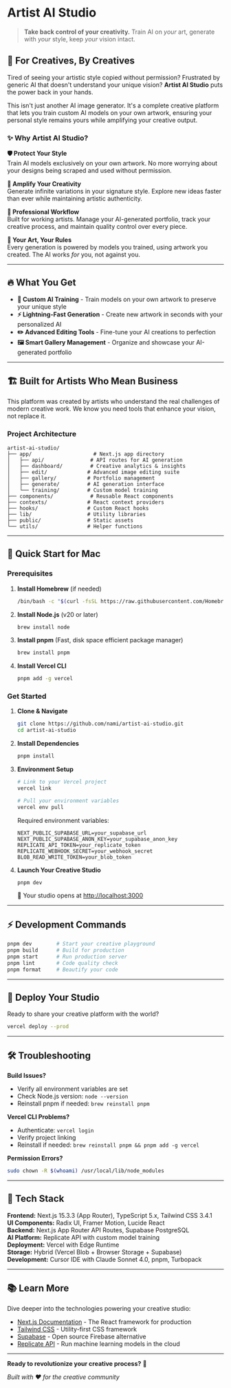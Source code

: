 # Artist AI Studio

> **Take back control of your creativity.** Train AI on _your_ art, generate with _your_ style, keep _your_ vision intact.

## 🎨 For Creatives, By Creatives

Tired of seeing your artistic style copied without permission? Frustrated by generic AI that doesn't understand your unique vision? **Artist AI Studio** puts the power back in your hands.

This isn't just another AI image generator. It's a complete creative platform that lets you train custom AI models on your own artwork, ensuring your personal style remains yours while amplifying your creative output.

### ✨ Why Artist AI Studio?

**🛡️ Protect Your Style**  
Train AI models exclusively on your own artwork. No more worrying about your designs being scraped and used without permission.

**🚀 Amplify Your Creativity**  
Generate infinite variations in your signature style. Explore new ideas faster than ever while maintaining artistic authenticity.

**💼 Professional Workflow**  
Built for working artists. Manage your AI-generated portfolio, track your creative process, and maintain quality control over every piece.

**🎯 Your Art, Your Rules**  
Every generation is powered by models you trained, using artwork you created. The AI works _for_ you, not against you.

---

## 🔥 What You Get

- **🎨 Custom AI Training** - Train models on your own artwork to preserve your unique style
- **⚡ Lightning-Fast Generation** - Create new artwork in seconds with your personalized AI
- **✏️ Advanced Editing Tools** - Fine-tune your AI creations to perfection
- **🖼️ Smart Gallery Management** - Organize and showcase your AI-generated portfolio

---

## 🏗️ Built for Artists Who Mean Business

This platform was created by artists who understand the real challenges of modern creative work. We know you need tools that enhance your vision, not replace it.

### Project Architecture

```
artist-ai-studio/
├── app/                    # Next.js app directory
│   ├── api/               # API routes for AI generation
│   ├── dashboard/         # Creative analytics & insights
│   ├── edit/             # Advanced image editing suite
│   ├── gallery/          # Portfolio management
│   ├── generate/         # AI generation interface
│   └── training/         # Custom model training
├── components/            # Reusable React components
├── contexts/             # React context providers
├── hooks/                # Custom React hooks
├── lib/                  # Utility libraries
├── public/               # Static assets
└── utils/                # Helper functions
```

---

## 🚀 Quick Start for Mac

### Prerequisites

1. **Install Homebrew** (if needed)

   ```bash
   /bin/bash -c "$(curl -fsSL https://raw.githubusercontent.com/Homebrew/install/HEAD/install.sh)"
   ```

2. **Install Node.js** (v20 or later)

   ```bash
   brew install node
   ```

3. **Install pnpm** (Fast, disk space efficient package manager)

   ```bash
   brew install pnpm
   ```

4. **Install Vercel CLI**
   ```bash
   pnpm add -g vercel
   ```

### Get Started

1. **Clone & Navigate**

   ```bash
   git clone https://github.com/nami/artist-ai-studio.git
   cd artist-ai-studio
   ```

2. **Install Dependencies**

   ```bash
   pnpm install
   ```

3. **Environment Setup**

   ```bash
   # Link to your Vercel project
   vercel link

   # Pull your environment variables
   vercel env pull
   ```

   Required environment variables:

   ```env
   NEXT_PUBLIC_SUPABASE_URL=your_supabase_url
   NEXT_PUBLIC_SUPABASE_ANON_KEY=your_supabase_anon_key
   REPLICATE_API_TOKEN=your_replicate_token
   REPLICATE_WEBHOOK_SECRET=your_webhook_secret
   BLOB_READ_WRITE_TOKEN=your_blob_token
   ```

4. **Launch Your Creative Studio**

   ```bash
   pnpm dev
   ```

   🎉 Your studio opens at [http://localhost:3000](http://localhost:3000)

---

## ⚡ Development Commands

```bash
pnpm dev        # Start your creative playground
pnpm build      # Build for production
pnpm start      # Run production server
pnpm lint       # Code quality check
pnpm format     # Beautify your code
```

---

## 🌟 Deploy Your Studio

Ready to share your creative platform with the world?

```bash
vercel deploy --prod
```

---

## 🛠️ Troubleshooting

**Build Issues?**

- Verify all environment variables are set
- Check Node.js version: `node --version`
- Reinstall pnpm if needed: `brew reinstall pnpm`

**Vercel CLI Problems?**

- Authenticate: `vercel login`
- Verify project linking
- Reinstall if needed: `brew reinstall pnpm && pnpm add -g vercel`

**Permission Errors?**

```bash
sudo chown -R $(whoami) /usr/local/lib/node_modules
```

---

## 🎯 Tech Stack

**Frontend:** Next.js 15.3.3 (App Router), TypeScript 5.x, Tailwind CSS 3.4.1  
**UI Components:** Radix UI, Framer Motion, Lucide React  
**Backend:** Next.js App Router API Routes, Supabase PostgreSQL  
**AI Platform:** Replicate API with custom model training  
**Deployment:** Vercel with Edge Runtime  
**Storage:** Hybrid (Vercel Blob + Browser Storage + Supabase)  
**Development:** Cursor IDE with Claude Sonnet 4.0, pnpm, Turbopack

---

## 📚 Learn More

Dive deeper into the technologies powering your creative studio:

- [Next.js Documentation](https://nextjs.org/docs) - The React framework for production
- [Tailwind CSS](https://tailwindcss.com/docs) - Utility-first CSS framework
- [Supabase](https://supabase.com/docs) - Open source Firebase alternative
- [Replicate API](https://replicate.com/docs) - Run machine learning models in the cloud

---

**Ready to revolutionize your creative process?** 🚀

_Built with ❤️ for the creative community_
